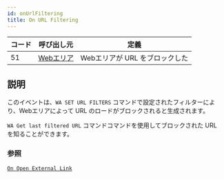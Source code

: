 ```yaml
---
id: onUrlFiltering
title: On URL Filtering
---
```


| コード | 呼び出し元                                     | 定義                  |
| --- | ----------------------------------------- | ------------------- |
| 51  | [Webエリア](FormObjects/webArea_overview.md) | Webエリアが URL をブロックした |


## 説明

このイベントは、`WA SET URL FILTERS` コマンドで設定されたフィルターにより、Webエリアによって URL のロードがブロックされると生成されます。

`WA Get last filtered URL` コマンドコマンドを使用してブロックされた URL を知ることができます。

### 参照
[`On Open External Link`](onOpenExternalLink.md)